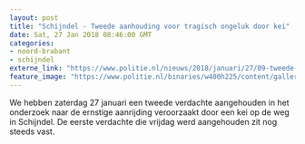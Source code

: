 ```yaml
---
layout: post
title: "Schijndel - Tweede aanhouding voor tragisch ongeluk door kei"
date: Sat, 27 Jan 2018 08:46:00 GMT
categories: 
- noord-brabant 
- schijndel 
externe_link: "https://www.politie.nl/nieuws/2018/januari/27/09-tweede-aanhouding-voor-tragisch-ongeluk-door-kei.html"
feature_image: "https://www.politie.nl/binaries/w400h225/content/gallery/politie/nieuws/2018/januari/09-ob/tijdijn2b.jpg"
---
```


We hebben zaterdag 27 januari een tweede verdachte aangehouden in het onderzoek naar de ernstige aanrijding veroorzaakt door een kei op de weg in Schijndel. De eerste verdachte die vrijdag werd aangehouden zit nog steeds vast.
